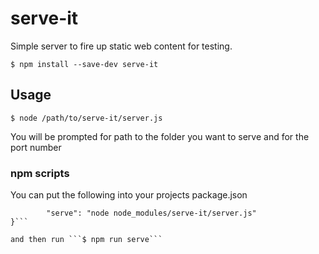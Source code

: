 # serve-it
Simple server to fire up static web content for testing.

```$ npm install --save-dev serve-it```

## Usage

```$ node /path/to/serve-it/server.js```

You will be prompted for path to the folder you want to serve and for
the port number

### npm scripts

You can put the following into your projects package.json

```"scripts": {
        "serve": "node node_modules/serve-it/server.js"
}```

and then run ```$ npm run serve```
